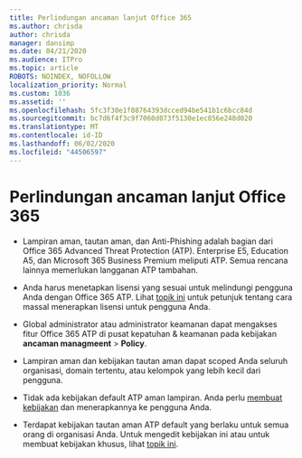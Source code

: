 ```yaml
---
title: Perlindungan ancaman lanjut Office 365
ms.author: chrisda
author: chrisda
manager: dansimp
ms.date: 04/21/2020
ms.audience: ITPro
ms.topic: article
ROBOTS: NOINDEX, NOFOLLOW
localization_priority: Normal
ms.custom: 1036
ms.assetid: ''
ms.openlocfilehash: 5fc3f30e1f08764393dcced94be541b1c6bcc84d
ms.sourcegitcommit: bc7d6f4f3c9f7060d073f5130e1ec856e248d020
ms.translationtype: MT
ms.contentlocale: id-ID
ms.lasthandoff: 06/02/2020
ms.locfileid: "44506597"
---
```

# <a name="office-365-advanced-threat-protection"></a>Perlindungan ancaman lanjut Office 365

- Lampiran aman, tautan aman, dan Anti-Phishing adalah bagian dari Office 365 Advanced Threat Protection (ATP). Enterprise E5, Education A5, dan Microsoft 365 Business Premium meliputi ATP. Semua rencana lainnya memerlukan langganan ATP tambahan.

- Anda harus menetapkan lisensi yang sesuai untuk melindungi pengguna Anda dengan Office 365 ATP. Lihat [topik ini](https://docs.microsoft.com/microsoft-365/admin/add-users/add-users) untuk petunjuk tentang cara massal menerapkan lisensi untuk pengguna Anda.

- Global administrator atau administrator keamanan dapat mengakses fitur Office 365 ATP di pusat kepatuhan & keamanan pada kebijakan **ancaman managmeent** \> **Policy**.

- Lampiran aman dan kebijakan tautan aman dapat scoped Anda seluruh organisasi, domain tertentu, atau kelompok yang lebih kecil dari pengguna.

- Tidak ada kebijakan default ATP aman lampiran. Anda perlu [membuat kebijakan](https://docs.microsoft.com/microsoft-365/security/office-365-security/set-up-atp-safe-attachments-policies) dan menerapkannya ke pengguna Anda.

- Terdapat kebijakan tautan aman ATP default yang berlaku untuk semua orang di organisasi Anda. Untuk mengedit kebijakan ini atau untuk membuat kebijakan khusus, lihat [topik ini](https://docs.microsoft.com/microsoft-365/security/office-365-security/set-up-atp-safe-links-policies).
